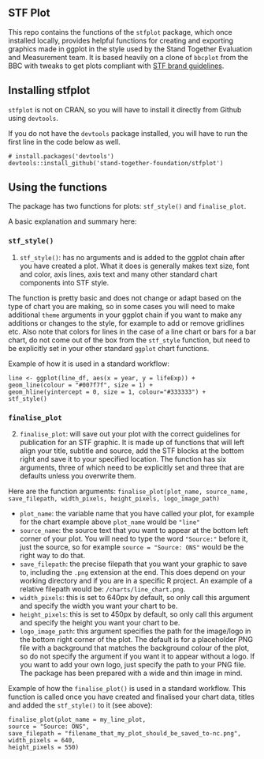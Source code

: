 ## STF Plot

This repo contains the functions of the `stfplot` package, which once installed locally, provides helpful functions for creating and exporting  graphics made in ggplot in the style used by the Stand Together Evaluation and Measurement team. It is based heavily on a clone of `bbcplot` from the BBC with tweaks to get plots compliant with [STF brand guidelines]('https://standtogetherfoundation.org/app/uploads/2020/11/20040-STF-Style-Guide-1113.pdf').

## Installing stfplot

`stfplot` is not on CRAN, so you will have to install it directly from Github using `devtools`. 

If you do not have the `devtools` package installed, you will have to run the first line in the code below as well. 

```
# install.packages('devtools')
devtools::install_github('stand-together-foundation/stfplot')
```

## Using the functions

The package has two functions for plots: `stf_style()` and `finalise_plot`.

A basic explanation and summary here:

### `stf_style()`

1. `stf_style()`: has no arguments and is added to the ggplot chain after you have created a plot. What it does is generally makes text size, font and color, axis lines, axis text and many other standard chart components into STF style. 

The function is pretty basic and does not change or adapt based on the type of chart you are making, so in some cases you will need to make additional `theme` arguments in your ggplot chain if you want to make any additions or changes to the style, for example to add or remove gridlines etc. Also note that colors for lines in the case of a line chart or bars for a bar chart, do not come out of the box from the `stf_style` function, but need to be explicitly set in your other standard `ggplot` chart functions.

Example of how it is used in a standard workflow:

```
line <- ggplot(line_df, aes(x = year, y = lifeExp)) +
geom_line(colour = "#007f7f", size = 1) +
geom_hline(yintercept = 0, size = 1, colour="#333333") +
stf_style()
```
### `finalise_plot`

2. `finalise_plot`: will save out your plot with the correct guidelines for publication for an STF graphic. It is made up of functions that will left align your title, subtitle and source, add the STF blocks at the bottom right and save it to your specified location. The function has six arguments, three of which need to be explicitly set and three that are defaults unless you overwrite them.  

Here are the function arguments:
`finalise_plot(plot_name, source_name, save_filepath, width_pixels, height_pixels, logo_image_path)`

* `plot_name`: the variable name that you have called your plot, for example for the chart example above `plot_name` would be `"line"`    
*  `source_name`: the source text that you want to appear at the bottom left corner of your plot. You will need to type the word `"Source:"`  before it, just the source, so for example `source = "Source: ONS"` would be the right way to do that.
* `save_filepath`: the precise filepath that you want your graphic to save to, including the `.png` extension at the end. This does depend on your working directory and if you are in a specific R project. An example of a relative filepath would be: `/charts/line_chart.png`.  
* `width_pixels`: this is set to 640px by default, so only call this argument and specify the width you want your chart to be. 
* `height_pixels`: this is set to 450px by default, so only call this argument and specify the height you want your chart to be. 
* `logo_image_path`: this argument specifies the path for the image/logo in the bottom right corner of the plot. The default is for a placeholder PNG file with a background that matches the background colour of the plot, so do not specify the argument if you want it to appear without a logo. If you want to add your own logo, just specify the path to your PNG file. The package has been prepared with a wide and thin image in mind. 

Example of how the `finalise_plot()` is used in a standard workflow. This function is called once you have created and finalised your chart data, titles and added the `stf_style()` to it (see above):

```
finalise_plot(plot_name = my_line_plot,
source = "Source: ONS",
save_filepath = "filename_that_my_plot_should_be_saved_to-nc.png",
width_pixels = 640,
height_pixels = 550)
```
